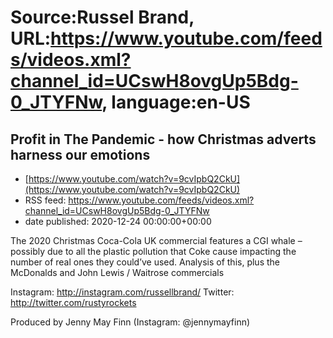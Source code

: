 # Source:Russel Brand, URL:https://www.youtube.com/feeds/videos.xml?channel_id=UCswH8ovgUp5Bdg-0_JTYFNw, language:en-US

## Profit in The Pandemic - how Christmas adverts harness our emotions
 - [https://www.youtube.com/watch?v=9cvIpbQ2CkU](https://www.youtube.com/watch?v=9cvIpbQ2CkU)
 - RSS feed: https://www.youtube.com/feeds/videos.xml?channel_id=UCswH8ovgUp5Bdg-0_JTYFNw
 - date published: 2020-12-24 00:00:00+00:00

The 2020 Christmas Coca-Cola UK commercial features a CGI whale – possibly due to all the plastic pollution that Coke cause impacting the number of real ones they could’ve used. Analysis of this, plus the McDonalds and John Lewis / Waitrose commercials 

Instagram: http://instagram.com/russellbrand/
Twitter: http://twitter.com/rustyrockets

Produced by Jenny May Finn (Instagram: @jennymayfinn)

